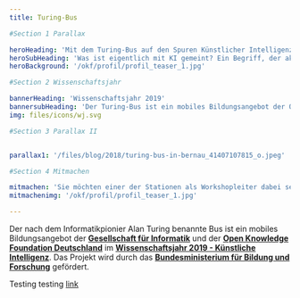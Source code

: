 ```yaml
---
title: Turing-Bus

#Section 1 Parallax

heroHeading: 'Mit dem Turing-Bus auf den Spuren Künstlicher Intelligenz'
heroSubHeading: 'Was ist eigentlich mit KI gemeint? Ein Begriff, der aktuell in aller Munde ist, wird mithilfe von Mitmach- und Diskussionsformaten entzaubert. 15-bis 19-jährige Schüler*innen im ländlichen Raum lernen dabei, kritisch mit den Begriffen KI und Maschinenlernen umzugehen.'
heroBackground: '/okf/profil/profil_teaser_1.jpg'

#Section 2 Wissenschaftsjahr

bannerHeading: 'Wissenschaftsjahr 2019'
bannersubHeading: 'Der Turing-Bus ist ein mobiles Bildungsangebot der Open Knowledge Foundation Deutschland und der Gesellschaft für Informatik im Wissenschaftsjahr 2019.'
img: files/icons/wj.svg

#Section 3 Parallax II


parallax1: '/files/blog/2018/turing-bus-in-bernau_41407107815_o.jpeg'

#Section 4 Mitmachen

mitmachen: 'Sie möchten einer der Stationen als Workshopleiter dabei sein, betreiben einen Hack- oder Makerspace oder möchten, dass der Turing-Bus zu ihren Schüler*innen kommt?'
mitmachenimg: '/okf/profil/profil_teaser_1.jpg'

---
```


Der nach dem Informatikpionier Alan Turing benannte Bus ist ein mobiles Bildungsangebot der **[Gesellschaft für Informatik](https://gi.de)** und der **[Open Knowledge Foundation Deutschland](https://okfn.de)** im **[Wissenschaftsjahr 2019 - Künstliche Intelligenz](/wissenschaftsjahr)**. Das Projekt wird durch das **[Bundesministerium für Bildung und Forschung](https://bmbf.de)** gefördert.


<!--more-->

Testing testing [link](www.google.com)
